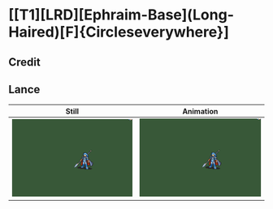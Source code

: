 # [\[T1\]\[LRD\]\[Ephraim-Base\]\(Long-Haired\)\[F\]{Circleseverywhere}]

## Credit


	
## Lance

| Still | Animation |
| :---: | :-------: |
| ![Lance still](./Lance_000.png) | ![Lance animation](./Lance.gif) |
